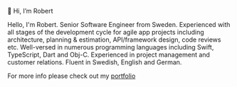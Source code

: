 👋 Hi, I’m Robert

<!---
<img src="https://robert.northmind.io/img/uploads/rs-photo-v7.jpeg" width="200"/>
--->

Hello, I'm Robert. Senior Software Engineer from Sweden.
Experienced with all stages of the development cycle for agile app projects
including architecture, planning & estimation, API/framework design, code reviews etc.
Well-versed in numerous programming languages including Swift, TypeScript, Dart and
Obj-C. Experienced in project management and customer relations. Fluent in Swedish,
English and German.

For more info please check out my [portfolio](https://robert.northmind.io)

<!---
robert-northmind/robert-northmind is a ✨ special ✨ repository because its `README.md` (this file) appears on your GitHub profile.
You can click the Preview link to take a look at your changes.
--->
